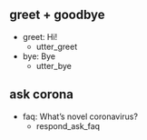 ## greet + goodbye
* greet: Hi!
  - utter_greet
* bye: Bye
  - utter_bye

## ask corona
* faq: What’s novel coronavirus?
  - respond_ask_faq